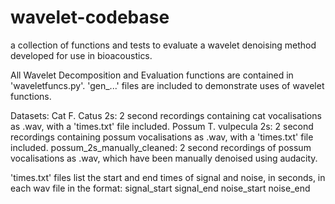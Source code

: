 # wavelet-codebase
a collection of functions and tests to evaluate a wavelet denoising method developed for use in bioacoustics.

All Wavelet Decomposition and Evaluation functions are contained in 'waveletfuncs.py'.
'gen_...' files are included to demonstrate uses of wavelet functions.

Datasets:
Cat F. Catus 2s: 2 second recordings containing cat vocalisations as .wav, with a 'times.txt' file included.
Possum T. vulpecula 2s: 2 second recordings containing possum vocalisations as .wav, with a 'times.txt' file included.
possum_2s_manually_cleaned: 2 second recordings of possum vocalisations as .wav, which have been manually denoised using audacity.

'times.txt' files list the start and end times of signal and noise, in seconds, in each wav file in the format:
signal_start signal_end noise_start noise_end

